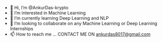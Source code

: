 - 👋 Hi, I’m @AnkurDas-krypto
- 👀 I’m interested in Machine Learning
- 🌱 I’m currently learning Deep Learning and NLP
- 💞️ I’m looking to collaborate on any Machine Learning or Deep Learning Internships
- 📫 How to reach me ...   CONTACT ME ON ankurdas8017@gmail.com

<!---
AnkurDas-krypto/AnkurDas-krypto is a ✨ special ✨ repository because its `README.md` (this file) appears on your GitHub profile.
You can click the Preview link to take a look at your changes.
--->
